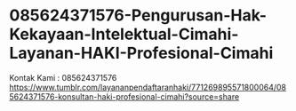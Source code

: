 # 085624371576-Pengurusan-Hak-Kekayaan-Intelektual-Cimahi-Layanan-HAKI-Profesional-Cimahi
Kontak Kami : 085624371576  https://www.tumblr.com/layananpendaftaranhaki/771269895571800064/085624371576-konsultan-haki-profesional-cimahi?source=share
